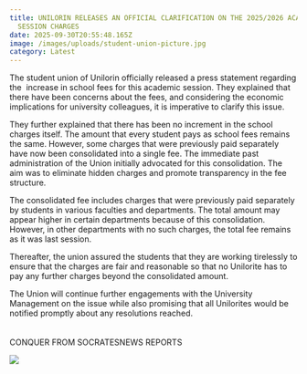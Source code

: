 ```yaml
---
title: UNILORIN RELEASES AN OFFICIAL CLARIFICATION ON THE 2025/2026 ACADEMIC
  SESSION CHARGES
date: 2025-09-30T20:55:48.165Z
image: /images/uploads/student-union-picture.jpg
category: Latest
---
```

The student union of Unilorin officially released a press statement regarding the  increase in school fees for this academic session. They explained that there have been concerns about the fees, and considering the economic implications for university colleagues, it is imperative to clarify this issue.

They further explained that there has been no increment in the school charges itself. The amount that every student pays as school fees remains the same. However, some charges that were previously paid separately have now been consolidated into a single fee. The immediate past administration of the Union initially advocated for this consolidation. The aim was to eliminate hidden charges and promote transparency in the fee structure.

The consolidated fee includes charges that were previously paid separately by students in various faculties and departments. The total amount may appear higher in certain departments because of this consolidation. However, in other departments with no such charges, the total fee remains as it was last session.

Thereafter, the union assured the students that they are working tirelessly to ensure that the charges are fair and reasonable so that no Unilorite has to pay any further charges beyond the consolidated amount.

The Union will continue further engagements with the University Management on the issue while also promising that all Unilorites would be notified promptly about any resolutions reached.\
\
\
C﻿ONQUER FROM SOCRATESNEWS REPORTS

![](/images/uploads/press-release.jpg)